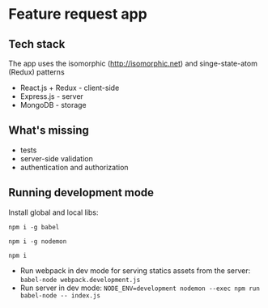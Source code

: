 # Feature request app

## Tech stack

The app uses the isomorphic (http://isomorphic.net) and singe-state-atom (Redux) patterns 

 - React.js + Redux - client-side
 - Express.js - server
 - MongoDB - storage
 
## What's missing

 - tests
 - server-side validation
 - authentication and authorization

## Running development mode

 Install global and local libs:

 `npm i -g babel`

 `npm i -g nodemon`

 `npm i`


 - Run webpack in dev mode for serving statics assets from the server: `babel-node webpack.development.js`
 - Run server in dev mode: `NODE_ENV=development nodemon --exec npm run babel-node -- index.js`
